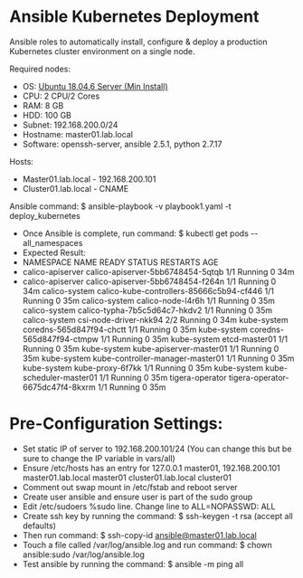 # Ansible Kubernetes Deployment
Ansible roles to automatically install, configure & deploy a production Kubernetes cluster environment on a single node.

Required nodes:
* OS: [Ubuntu 18.04.6 Server (Min Install)](https://releases.ubuntu.com/18.04/)
* CPU: 2 CPU/2 Cores
* RAM: 8 GB
* HDD: 100 GB
* Subnet: 192.168.200.0/24
* Hostname: master01.lab.local
* Software: openssh-server, ansible 2.5.1, python 2.7.17 

Hosts:
* Master01.lab.local - 192.168.200.101
* Cluster01.lab.local - CNAME

Ansible command: $ ansible-playbook -v playbook1.yaml -t deploy_kubernetes
* Once Ansible is complete, run command: $ kubectl get pods --all_namespaces
* Expected Result:
* NAMESPACE          NAME                                       READY   STATUS    RESTARTS   AGE
* calico-apiserver   calico-apiserver-5bb6748454-5qtqb          1/1     Running   0          34m
* calico-apiserver   calico-apiserver-5bb6748454-f264n          1/1     Running   0          34m
calico-system      calico-kube-controllers-85666c5b94-cf446   1/1     Running   0          35m
calico-system      calico-node-l4r6h                          1/1     Running   0          35m
calico-system      calico-typha-7b5c5d64c7-hkdv2              1/1     Running   0          35m
calico-system      csi-node-driver-nkk94                      2/2     Running   0          34m
kube-system        coredns-565d847f94-chctt                   1/1     Running   0          35m
kube-system        coredns-565d847f94-ctmpw                   1/1     Running   0          35m
kube-system        etcd-master01                              1/1     Running   0          35m
kube-system        kube-apiserver-master01                    1/1     Running   0          35m
kube-system        kube-controller-manager-master01           1/1     Running   0          35m
kube-system        kube-proxy-6f7kk                           1/1     Running   0          35m
kube-system        kube-scheduler-master01                    1/1     Running   0          35m
tigera-operator    tigera-operator-6675dc47f4-8kxrm           1/1     Running   0          35m

# Pre-Configuration Settings:
* Set static IP of server to 192.168.200.101/24 (You can change this but be sure to change the IP variable in vars/all)
* Ensure /etc/hosts has an entry for 127.0.0.1 master01, 192.168.200.101 master01.lab.local master01 cluster01.lab.local cluster01
* Comment out swap mount in /etc/fstab and reboot server
* Create user ansible and ensure user is part of the sudo group
* Edit /etc/sudoers %sudo line.  Change line to ALL=NOPASSWD: ALL
* Create ssh key by running the command: $ ssh-keygen -t rsa (accept all defaults) 
* Then run command: $ ssh-copy-id ansible@master01.lab.local
* Touch a file called /var/log/ansible.log and run command: $ chown ansible:sudo /var/log/ansible.log
* Test ansible by running the command: $ ansible -m ping all
